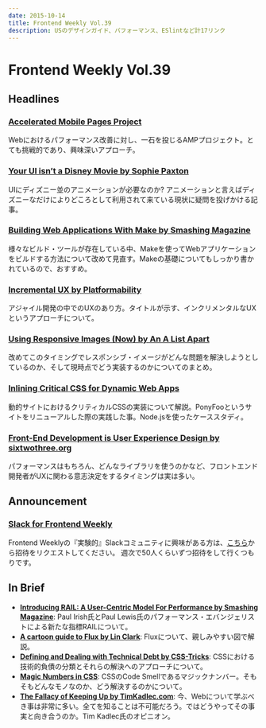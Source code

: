 ```yaml
---
date: 2015-10-14
title: Frontend Weekly Vol.39
description: USのデザインガイド、パフォーマンス、ESlintなど計17リンク
---
```


# Frontend Weekly Vol.39

## Headlines

### [Accelerated Mobile Pages Project](https://www.ampproject.org/)

Webにおけるパフォーマンス改善に対し、一石を投じるAMPプロジェクト。とても挑戦的であり、興味深いアプローチ。

### [Your UI isn’t a Disney Movie by Sophie Paxton](https://medium.com/startups-venture-capital/your-ui-isn-t-a-disney-movie-703f7fbd24d2)

UIにディズニー並のアニメーションが必要なのか? アニメーションと言えばディズニーなだけによりどころとして利用されて来ている現状に疑問を投げかける記事。

### [Building Web Applications With Make by Smashing Magazine](http://www.smashingmagazine.com/2015/10/building-web-applications-with-make/)

様々なビルド・ツールが存在している中、Makeを使ってWebアプリケーションをビルドする方法について改めて見直す。Makeの基礎についてもしっかり書かれているので、おすすめ。

### [Incremental UX by Platformability](http://blog.caplin.com/2015/09/30/incremental-ux/)

アジャイル開発の中でのUXのあり方。タイトルが示す、インクリメンタルなUXというアプローチについて。

### [Using Responsive Images (Now) by An A List Apart](http://alistapart.com/article/using-responsive-images-now)

改めてこのタイミングでレスポンシブ・イメージがどんな問題を解決しようとしているのか、そして現時点でどう実装するのかについてのまとめ。

### [Inlining Critical CSS for Dynamic Web Apps](https://ponyfoo.com/articles/inlining-critical-css)

動的サイトにおけるクリティカルCSSの実装について解説。PonyFooというサイトをリニューアルした際の実践した事。Node.jsを使ったケーススタディ。

### [Front-End Development is User Experience Design by sixtwothree.org](http://sixtwothree.org/posts/front-end-development-is-user-experience-design)

パフォーマンスはもちろん、どんなライブラリを使うのかなど、フロントエンド開発者がUXに関わる意志決定をするタイミングは実は多い。

## Announcement

### [Slack for Frontend Weekly](https://studiomohawk.typeform.com/to/Kj8Gaj)

Frontend Weeklyの『実験的』Slackコミュニティに興味がある方は、[こちら](https://studiomohawk.typeform.com/to/Kj8Gaj)から招待をリクエストしてください。 週次で50人くらいずつ招待をして行くつもりです。

## In Brief

- [**Introducing RAIL: A User-Centric Model For Performance by Smashing Magazine**](http://www.smashingmagazine.com/2015/10/rail-user-centric-model-performance/): Paul Irish氏とPaul Lewis氏のパフォーマンス・エバンジェリストによる新たな指標RAILについて。
- [**A cartoon guide to Flux by Lin Clark**](https://code-cartoons.com/a-cartoon-guide-to-flux-6157355ab207): Fluxについて、親しみやすい図で解説。
- [**Defining and Dealing with Technical Debt by CSS-Tricks**](https://css-tricks.com/defining-and-dealing-with-technical-debt/): CSSにおける技術的負債の分類とそれらの解決へのアプローチについて。
- [**Magic Numbers in CSS**](http://www.codereadability.com/magic-numbers-in-css/): CSSのCode Smellであるマジックナンバー。そもそもどんなモノなのか、どう解決するのかについて。
- [**The Fallacy of Keeping Up by TimKadlec.com**](http://timkadlec.com/2015/09/the-fallacy-of-keeping-up/): 今、Webについて学ぶべき事は非常に多い。全てを知ることは不可能だろう。ではどうやってその事実と向き合うのか。Tim Kadlec氏のオピニオン。

